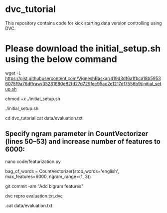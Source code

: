 # dvc_tutorial
This repository contains code for kick starting data version controlling using DVC.

# Please download the initial_setup.sh using the below command
wget -L https://gist.githubusercontent.com/VigneshBaskar/419d3df6a1fbca18b59536075f9a76df/raw/35281680e82fd27d729fec95ac2e1217df7556b9/initial_setup.sh

chmod +x ./initial_setup.sh

./initial_setup.sh

cd dvc_tutorial
cat data/evaluation.txt


## Specify ngram parameter in CountVectorizer (lines 50–53) and increase number of features to 6000:
nano code/featurization.py

bag_of_words = CountVectorizer(stop_words='english',
                               max_features=6000,
                               ngram_range=(1, 3))


git commit -am "Add bigram features"

dvc repro evaluation.txt.dvc

.cat data/evaluation.txt




